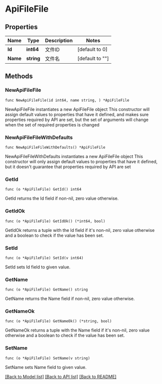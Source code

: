 # ApiFileFile

## Properties

Name | Type | Description | Notes
------------ | ------------- | ------------- | -------------
**Id** | **int64** | 文件ID | [default to 0]
**Name** | **string** | 文件名 | [default to ""]

## Methods

### NewApiFileFile

`func NewApiFileFile(id int64, name string, ) *ApiFileFile`

NewApiFileFile instantiates a new ApiFileFile object
This constructor will assign default values to properties that have it defined,
and makes sure properties required by API are set, but the set of arguments
will change when the set of required properties is changed

### NewApiFileFileWithDefaults

`func NewApiFileFileWithDefaults() *ApiFileFile`

NewApiFileFileWithDefaults instantiates a new ApiFileFile object
This constructor will only assign default values to properties that have it defined,
but it doesn't guarantee that properties required by API are set

### GetId

`func (o *ApiFileFile) GetId() int64`

GetId returns the Id field if non-nil, zero value otherwise.

### GetIdOk

`func (o *ApiFileFile) GetIdOk() (*int64, bool)`

GetIdOk returns a tuple with the Id field if it's non-nil, zero value otherwise
and a boolean to check if the value has been set.

### SetId

`func (o *ApiFileFile) SetId(v int64)`

SetId sets Id field to given value.


### GetName

`func (o *ApiFileFile) GetName() string`

GetName returns the Name field if non-nil, zero value otherwise.

### GetNameOk

`func (o *ApiFileFile) GetNameOk() (*string, bool)`

GetNameOk returns a tuple with the Name field if it's non-nil, zero value otherwise
and a boolean to check if the value has been set.

### SetName

`func (o *ApiFileFile) SetName(v string)`

SetName sets Name field to given value.



[[Back to Model list]](../README.md#documentation-for-models) [[Back to API list]](../README.md#documentation-for-api-endpoints) [[Back to README]](../README.md)


